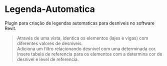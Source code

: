 # Legenda-Automatica

Plugin para criação de legendas automaticas para desniveis no software Revit.

> Através de uma vista, identica os elementos (lajes e vigas) com diferentes valores de desníveis.<br />
> Adiciona um filtro relacionando desnivel com uma determinada cor.<br />
> Insere tabela de referencia para os elementos com a determina cor de desnivel e level de referencia.<br />
